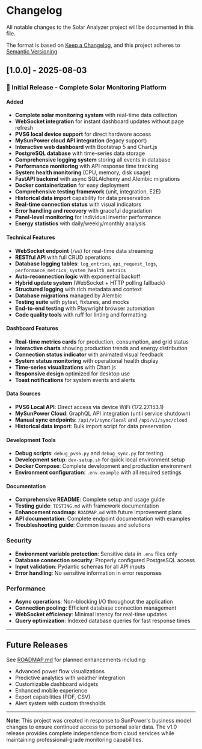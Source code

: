 # Changelog

All notable changes to the Solar Analyzer project will be documented in this file.

The format is based on [Keep a Changelog](https://keepachangelog.com/en/1.0.0/),
and this project adheres to [Semantic Versioning](https://semver.org/spec/v2.0.0.html).

## [1.0.0] - 2025-08-03

### 🎉 Initial Release - Complete Solar Monitoring Platform

#### Added
- **Complete solar monitoring system** with real-time data collection
- **WebSocket integration** for instant dashboard updates without page refresh
- **PVS6 local device support** for direct hardware access
- **MySunPower cloud API integration** (legacy support)
- **Interactive web dashboard** with Bootstrap 5 and Chart.js
- **PostgreSQL database** with time-series data storage
- **Comprehensive logging system** storing all events in database
- **Performance monitoring** with API response time tracking
- **System health monitoring** (CPU, memory, disk usage)
- **FastAPI backend** with async SQLAlchemy and Alembic migrations
- **Docker containerization** for easy deployment
- **Comprehensive testing framework** (unit, integration, E2E)
- **Historical data import** capability for data preservation
- **Real-time connection status** with visual indicators
- **Error handling and recovery** with graceful degradation
- **Panel-level monitoring** for individual inverter performance
- **Energy statistics** with daily/weekly/monthly analysis

#### Technical Features
- **WebSocket endpoint** (`/ws`) for real-time data streaming
- **RESTful API** with full CRUD operations
- **Database logging tables**: `log_entries`, `api_request_logs`, `performance_metrics`, `system_health_metrics`
- **Auto-reconnection logic** with exponential backoff
- **Hybrid update system** (WebSocket + HTTP polling fallback)
- **Structured logging** with rich metadata and context
- **Database migrations** managed by Alembic
- **Testing suite** with pytest, fixtures, and mocks
- **End-to-end testing** with Playwright browser automation
- **Code quality tools** with ruff for linting and formatting

#### Dashboard Features
- **Real-time metrics cards** for production, consumption, and grid status
- **Interactive charts** showing production trends and energy distribution
- **Connection status indicator** with animated visual feedback
- **System status monitoring** with operational health display
- **Time-series visualizations** with Chart.js
- **Responsive design** optimized for desktop use
- **Toast notifications** for system events and alerts

#### Data Sources
- **PVS6 Local API**: Direct access via device WiFi (172.27.153.1)
- **MySunPower Cloud**: GraphQL API integration (until service shutdown)
- **Manual sync endpoints**: `/api/v1/sync/local` and `/api/v1/sync/cloud`
- **Historical data import**: Bulk import script for data preservation

#### Development Tools
- **Debug scripts**: `debug_pvs6.py` and `debug_sync.py` for testing
- **Development setup**: `dev-setup.sh` for quick local environment setup
- **Docker Compose**: Complete development and production environment
- **Environment configuration**: `.env.example` with all required settings

#### Documentation
- **Comprehensive README**: Complete setup and usage guide
- **Testing guide**: `TESTING.md` with framework documentation
- **Enhancement roadmap**: `ROADMAP.md` with future improvement plans
- **API documentation**: Complete endpoint documentation with examples
- **Troubleshooting guide**: Common issues and solutions

### Security
- **Environment variable protection**: Sensitive data in `.env` files only
- **Database connection security**: Properly configured PostgreSQL access
- **Input validation**: Pydantic schemas for all API inputs
- **Error handling**: No sensitive information in error responses

### Performance
- **Async operations**: Non-blocking I/O throughout the application
- **Connection pooling**: Efficient database connection management
- **WebSocket efficiency**: Minimal latency for real-time updates
- **Query optimization**: Indexed database queries for fast response times

---

## Future Releases

See [ROADMAP.md](ROADMAP.md) for planned enhancements including:
- Advanced power flow visualizations
- Predictive analytics with weather integration  
- Customizable dashboard widgets
- Enhanced mobile experience
- Export capabilities (PDF, CSV)
- Alert system with custom thresholds

---

**Note**: This project was created in response to SunPower's business model changes to ensure continued access to personal solar data. The v1.0 release provides complete independence from cloud services while maintaining professional-grade monitoring capabilities.